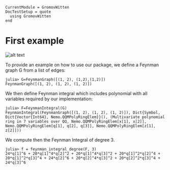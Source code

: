 ```@meta
CurrentModule = GromovWitten
DocTestSetup = quote
  using GromovWitten
end
```

# First example

![alt text](img/caterpillar2.png)

To provide an example on how to use our package, we define a Feynman graph G from a list of edges:

```jldoctest mygraph
julia> G=FeynmanGraph([(1, 2), (1,2),(1,2)])
FeynmanGraph([(1, 2), (1, 2), (1, 2)])
```

We then define Feynman integral which includes polynomial  with all variables required by our implementation:

```jldoctest mygraph
julia> F=FeynmanIntegral(G)
FeynmanIntegral(FeynmanGraph([(1, 2), (1, 2), (1, 2)]), Dict{Symbol, Dict{Vector{Int64}, Nemo.QQMPolyRingElem}}(), (Multivariate polynomial ring in 7 variables over QQ, Nemo.QQMPolyRingElem[x[1], x[2]], Nemo.QQMPolyRingElem[q[1], q[2], q[3]], Nemo.QQMPolyRingElem[z[1], z[2]]))
```

We compute then the Feynman Integral of degree 3.

```jldoctest mygraph
julia> f = feynman_integral_degree(F, 3)
24*q[1]^6 + 20*q[1]^4*q[2]^2 + 20*q[1]^4*q[3]^2 + 20*q[1]^2*q[2]^4 + 20*q[1]^2*q[3]^4 + 24*q[2]^6 + 20*q[2]^4*q[3]^2 + 20*q[2]^2*q[3]^4 + 24*q[3]^6
```
